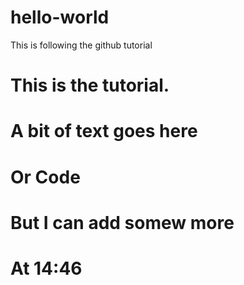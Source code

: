 # hello-world
This is following the github tutorial
#  This is the tutorial.
# A bit of text goes here
# Or Code
# But I can add somew more
# At 14:46
